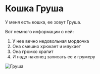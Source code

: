 # Кошка Груша

У меня есть кошка, ее зовут Груша. 

Вот немного информации о ней:
1. У нее вечно недовольная мордочка
2. Она смешно хрюкает и мяукает
3. Она громко храпит
4. И надо наконец записать ее к грумеру 

![Груша](https://photos.google.com/share/AF1QipOKK-HC2gV4fwsmImjVedjGoWubsfRxkacw624pgdfSzWy5HsxdAJIcYNmPeWgwAQ/photo/AF1QipPjkSsmg5egp88_-WNmmqkxe2Img-rrgTY4ZPPt?key=UmtJSGpBckZYVmkzRmVUbHJrUVJOblhGM095OEZn)